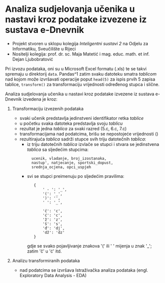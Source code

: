 # Analiza sudjelovanja učenika u nastavi kroz podatake izvezene iz sustava e-Dnevnik

* Projekt stvoren u sklopu kolegija *Inteligentni sustavi 2* na Odjelu za Informatiku, Sveučilište u Rijeci
* Nositelji kolegija: prof. dr. sc. Maja Matetić i mag. educ. math. et inf. Dejan Ljubobratović

Pri izvozu podataka, oni su u Microsoft Excel formatu (.xls) te se takvi spremaju u direktorij `data`. Pandas^1 zatim svaku datoteku smatra *tablicom* nad kojom može izvršavati operacije poput `head(5)` za ispis prvih 5 zapisa tablice, `transform()` za transformaciju vrijednosti određenog stupca i slične.
  
Analiza sudjelovanja učenika u nastavi kroz podatake izvezene iz sustava e-Dnevnik izvedena je kroz:

1. Transformaciju izvezenih podataka
   -  svaki učenik predstavlja jedinstveni identifikator retka *tablice*
   -  u početku svaka datoteka predstavlja svoju *tablicu*
   -  rezultat je jedna *tablica* za svaki razred (5.c, 6.c, 7.c)
   -  transformacijama nad podatcima, brišu se nepostojeće vrijednosti ()
   -  rezultirajuća *tablica* sadrži stupce svih triju datotečnih *tablica*:
      -  iz triju datotečnih *tablica* izvlače se stupci i stvara se jedinstvena *tablica* sa sljedećim stupcima:
          ```
            ucenik, vladanje, broj_izostanaka,
            nastup', natjecanje, sportski_dopust,
            srednja_ocjena, opci_uspjeh
          ```
      -  svi se stupci preimenuju po sljedećim pravilima:
         ```
            {
                ' - ': '_',
                '(': '_',
                ')': '',
                ' ': '_',

                'č': 'c',
                'ć': 'c',
                'ž': 'z',
                'š': 's',
                'đ': 'dj',
                'dž': 'dz'
            }
         ```
         gdje se svako pojavljivanje znakova '(' ili ' ' mijenja u znak '_'; zatim 'č' u 'ć' itd.

2. Analizu transformiranih podataka
   - nad podatcima se izvršava Istraživačka analiza podataka (engl. Exploratory Data Analysis - EDA)

